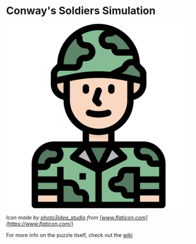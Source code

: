 # Conway's Soldiers Simulation

![Icon](icon.png)

_Icon made by [photo3idea_studio](https://www.flaticon.com/authors/photo3idea-studio) from [www.flaticon.com](https://www.flaticon.com/)_

For more info on the puzzle itself, check out the [wiki](https://en.wikipedia.org/wiki/Conway%27s_Soldiers)
